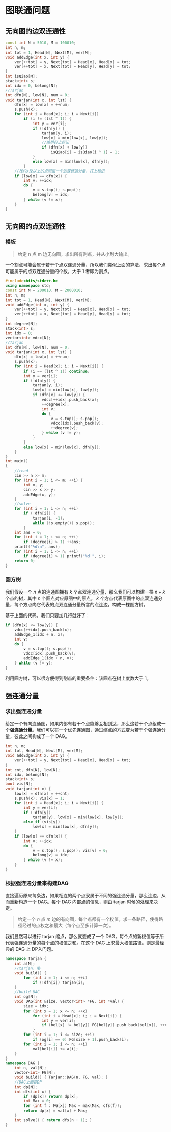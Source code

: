 # 图联通问题



## 无向图的边双连通性

```cpp
const int N = 5010, M = 100010;
int n, m;
int tot = 1, Head[N], Next[M], ver[M];
void addEdge(int x, int y) {
    ver[++tot] = y, Next[tot] = Head[x], Head[x] = tot;
    ver[++tot] = x, Next[tot] = Head[y], Head[y] = tot;
}
int isQiao[M];
stack<int> s;
int idx = 0, belong[N];
//Tarjan
int dfn[N], low[N], num = 0;
void tarjan(int x, int lst) {
    dfn[x] = low[x] = ++num;
    s.push(x);
    for (int i = Head[x]; i; i = Next[i])
        if (i != (lst ^ 1)) {
            int y = ver[i];
            if (!dfn[y]) {
                tarjan(y, i);
                low[x] = min(low[x], low[y]);
                //给桥打上标记
                if (dfn[x] < low[y])
                    isQiao[i] = isQiao[i ^ 1] = 1;
            }
            else low[x] = min(low[x], dfn[y]);
        }
    //栈内x及以上的点同属一个边双连通分量，打上标记
    if (low[x] == dfn[x]) {
        int v; ++idx;
        do {
            v = s.top(); s.pop();
            belong[v] = idx;
        } while (v != x);
    }
}
```

## 无向图的点双连通性

### 模板

> 给定 n 点 m 边无向图，求出所有割点，并从小到大输出。

一个割点可能会属于若干个点双连通分量，所以我们类似上面的算法，求出每个点可能属于的点双连通分量的个数，大于 1 者即为割点。

```cpp
#include<bits/stdc++.h>
using namespace std;
const int N = 200010, M = 2000010;
int n, m;
int tot = 1, Head[N], Next[M], ver[M];
void addEdge(int x, int y) {
    ver[++tot] = y, Next[tot] = Head[x], Head[x] = tot;
    ver[++tot] = x, Next[tot] = Head[y], Head[y] = tot;
}
int degree[N];
stack<int> s;
int idx = 0;
vector<int> vdcc[N];
//Tarjan
int dfn[N], low[N], num = 0;
void tarjan(int x, int lst) {
    dfn[x] = low[x] = ++num;
    s.push(x);
    for (int i = Head[x]; i; i = Next[i]) {
        if (i == (lst ^ 1)) continue;
        int y = ver[i];
        if (!dfn[y]) {
            tarjan(y, i);
            low[x] = min(low[x], low[y]);
            if (dfn[x] <= low[y]) {
                vdcc[++idx].push_back(x);
                ++degree[x];
                int v;
                do {
                    v = s.top(); s.pop();
                    vdcc[idx].push_back(v);
                    ++degree[v];
                } while (v != y);
            }
        }
        else low[x] = min(low[x], dfn[y]);
    }
}
int main()
{
    //read
    cin >> n >> m;
    for (int i = 1; i <= m; ++i) {
        int x, y;
        cin >> x >> y;
        addEdge(x, y);
    }
    //solve
    for (int i = 1; i <= n; ++i)
        if (!dfn[i]) {
            tarjan(i, -1);
            while (!s.empty()) s.pop();
        }
    int ans = 0;
    for (int i = 1; i <= n; ++i)
        if (degree[i] > 1) ++ans;
    printf("%d\n", ans);
    for (int i = 1; i <= n; ++i)
        if (degree[i] > 1) printf("%d ", i);
    return 0;
}
```

### 圆方树

我们假设一个 $n$ 点的连通图拥有 $k$ 个点双连通分量，那么我们可以构建一棵  $n+k$ 个点的树，其中 $n$ 个圆点对应原图中的原点， $k$ 个方点代表原图中的点双连通分量，每个方点向它代表的点双连通分量所含的点连边，构成一棵圆方树。

基于上面的代码，我们只要加几行就好了：

```cpp
if (dfn[x] <= low[y]) {
    vdcc[++idx].push_back(x);
    addEdge_1(idx + n, x);
    int v;
    do {
        v = s.top(); s.pop();
        vdcc[idx].push_back(v);
        addEdge_1(idx + n, v);
    } while (v != y);
}
```

利用圆方树，可以很方便得到割点的重要条件：该圆点在树上度数大于 1。



## 强连通分量

### 求出强连通分量

给定一个有向连通图，如果内部有若干个点能够互相到达，那么这若干个点组成一个**强连通分量**。我们可以将一个优先连通图，通过缩点的方式变为若干个强连通分量，彼此之间构成了一个 DAG。

```cpp
int n, m;
int tot, Head[N], Next[M], ver[M];
void addEdge(int x, int y) {
    ver[++tot] = y, Next[tot] = Head[x], Head[x] = tot;
}
int cnt, dfn[N], low[N];
int idx, belong[N];
stack<int> s;
bool vis[N];
void tarjan(int x) {
    low[x] = dfn[x] = ++cnt;
    s.push(x); vis[x] = 1;
    for (int i = Head[x]; i; i = Next[i]) {
        int y = ver[i];
        if (!dfn[y])
            tarjan(y), low[x] = min(low[x], low[y]);
        else if (vis[y])
            low[x] = min(low[x], dfn[y]);
    }
    if (low[x] == dfn[x]) {
        int v; ++idx;
        do {
            v = s.top(); s.pop(); vis[v] = 0;
            belong[v] = idx;
        } while (v != x);
    }
}
```

### 根据强连通分量来构建DAG

直接遍历原来每条边，如果相连的两个点隶属于不同的强连通分量，那么连边，从而重新构造一个 DAG。每个 DAG 内部点的信息，则由 tarjan 时候的处理来决定。

> 给定一个 $n$ 点 $m$ 边的有向图，每个点都有一个权值，求一条路径，使得路径经过的点权之和最大（每个点至多计算一次）。

我们显然可以进行 tarjan 缩点，那么就变成了一个 DAG，每个点的新权值等于所代表强连通分量的每个点的权值之和。在这个 DAG 上求最大权值路径，则是最经典的 DAG 上 DP入门题。

```cpp
namespace Tarjan {
    int a[N];
    //tarjan，略
    void build() {
        for (int i = 1; i <= n; ++i)
            if (!dfn[i]) tarjan(i);
    }
	//build DAG
    int og[N];
    void DAG(int &size, vector<int> *FG, int *val) {
        size = idx;
        for (int x = 1; x <= n; ++x)
            for (int i = Head[x]; i; i = Next[i]) {
                int y = ver[i];
                if (bel[x] != bel[y]) FG[bel[y]].push_back(bel[x]), ++og[bel[x]];
            }
        for (int i = 1; i <= size; ++i)
            if (og[i] == 0) FG[size + 1].push_back(i);
        for (int i = 1; i <= n; ++i)
            val[bel[i]] += a[i];
    }
}
namespace DAG {
    int n, val[N];
    vector<int> FG[N];
    void build() { Tarjan::DAG(n, FG, val); }
	//DAG上面跑DP
    int dp[N];
    int dfs(int x) {
        if (dp[x]) return dp[x];
        int Max = 0;
        for (int f : FG[x]) Max = max(Max, dfs(f));
        return dp[x] = val[x] + Max;
    }
    int solve() { return dfs(n + 1); }
}
```



